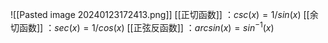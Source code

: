 ![[Pasted image 20240123172413.png]]
[[正切函数]] ：$csc (x) = 1 / sin(x)$
[[余切函数]] ：$sec (x) = 1 / cos(x)$
[[正弦反函数]] ：$arcsin (x) = sin^{-1}(x)$





